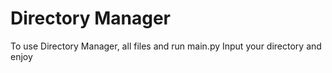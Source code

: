 # Directory Manager
To use Directory Manager, all files and run main.py 
Input your directory and enjoy
